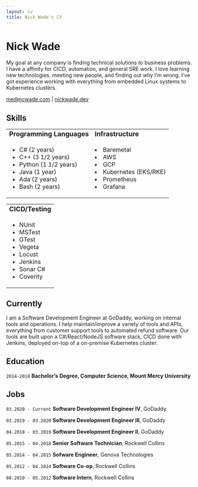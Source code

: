 ```yaml
---
layout: cv
title: Nick Wade's CV
---
```

# Nick Wade

My goal at any company is finding technical solutions to business problems. I have a affinity for CICD, automation, and general SRE work. I love learning new technologies, meeting new people, and finding out why I’m wrong. I’ve got experience working with everything from embedded Linux systems to Kubernetes clusters.

<div id="webaddress">
<a href="me@ncwade.com">me@ncwade.com</a>
| <a href="https://nickwade.dev">nickwade.dev</a>
</div>

## Skills
<table border="0">
 <tr>
    <td><b style="font-size:1.1em"> Programming Languages</b></td>
    <td><b style="font-size:1.1em">Infrastructure</b></td>
 </tr>
 <tr>
    <td>

* C# (2 years)
* C++ (3 1/2 years)
* Python (1 1/2 years)
* Java (1 year)
* Ada (2 years)
* Bash (2 years)
    </td>
    <td>
* Baremetal
* AWS
* GCP
* Kubernetes (EKS/RKE)
* Prometheus
* Grafana
    </td>
 </tr>
</table>
<table border="0">
 <tr>
    <td><b style="font-size:1.1em"> CICD/Testing</b></td>
 </tr>
 <tr>
    <td>

* NUnit
* MSTest
* GTest
* Vegeta
* Locust
* Jenkins
* Sonar C#
* Coverity
    </td>
 </tr>
</table>

## Currently

I am a Software Development Engineer at GoDaddy, working on internal tools and operations. I help maintain/improve a variety of tools and APIs, everything from customer support tools to automated refund software. Our tools are built upon a C#/React/NodeJS software stack, CICD done with Jenkins, deployed on-top of a on-premise Kubernetes cluster.


## Education

`2014-2018`
__Bachelor’s Degree, Computer Science, Mount Mercy University__


## Jobs

`03.2020 - Current`
__Software Development Engineer IV__, GoDaddy

`03.2019 - 03.2020`
__Software Development Engineer III__, GoDaddy

`04.2018 - 03.2019`
__Software Development Engineer II__, GoDaddy

`05.2015 - 04.2018`
__Senior Software Technician__, Rockwell Collins

`05.2014 - 04.2015`
__Sofware Engineer__, Genova Technologies

`05.2012 - 04.2014`
__Software Co-op__, Rockwell Collins

`08.2010 - 05.2012`
__Software Intern__, Rockwell Collins


<!-- ### Footer

Last updated: May 2013 -->
